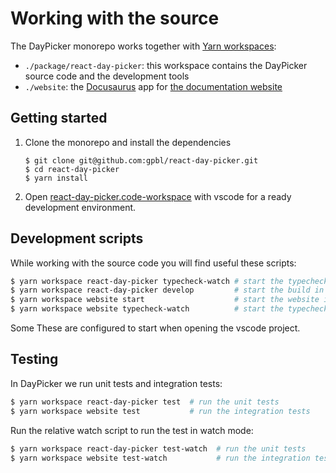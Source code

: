 # Working with the source

The DayPicker monorepo works together with [Yarn workspaces](https://yarnpkg.com/features/workspaces):

- `./package/react-day-picker`: this workspace contains the DayPicker source code and the development tools
- `./website`: the [Docusaurus](http://v2.docusaurus.io) app for [the documentation website](http://react-day-picker-next.netlify.app)

## Getting started

1. Clone the monorepo and install the dependencies

   ```
   $ git clone git@github.com:gpbl/react-day-picker.git
   $ cd react-day-picker
   $ yarn install
   ```

2. Open [react-day-picker.code-workspace](https://github.com/gpbl/react-day-picker/blob/master/react-day-picker.code-workspace) with vscode for a ready development environment.

## Development scripts

While working with the source code you will find useful these scripts:

```bash
$ yarn workspace react-day-picker typecheck-watch # start the typecheck in watch mode
$ yarn workspace react-day-picker develop         # start the build in watch mode
$ yarn workspace website start                    # start the website in watch mode
$ yarn workspace website typecheck-watch          # start the typecheck in watch mode for website
```

Some These are configured to start when opening the vscode project.

## Testing

In DayPicker we run unit tests and integration tests:

```bash
$ yarn workspace react-day-picker test  # run the unit tests
$ yarn workspace website test           # run the integration tests
```

Run the relative watch script to run the test in watch mode:

```bash
$ yarn workspace react-day-picker test-watch  # run the unit tests
$ yarn workspace website test-watch           # run the integration tests
```
